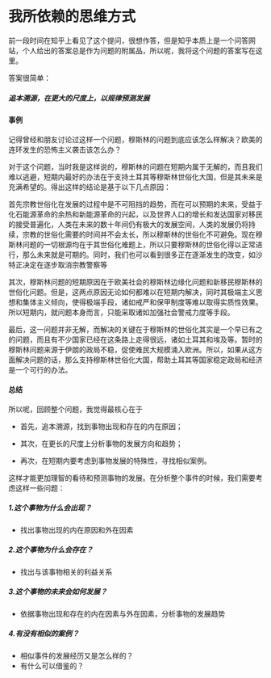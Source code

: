 # 我所依赖的思维方式

前一段时间在知乎上看见了这个提问，很想作答，但是知乎本质上是一个问答网站，个人给出的答案总是作为问题的附属品，所以呢，我将这个问题的答案写在这里。

答案很简单：

##### 追本溯源，在更大的尺度上，以规律预测发展

#### 事例

记得曾经和朋友讨论过这样一个问题，穆斯林的问题到底应该怎么样解决？欧美的连环发生的恐怖主义袭击该怎么办？

对于这个问题，当时我是这样说的，穆斯林的问题在短期内属于无解的，而且我们难以逃避，短期内最好的办法在于支持土耳其等穆斯林世俗化大国，但是其未来是充满希望的。得出这样的结论是基于以下几点原因：

首先宗教世俗化在发展的过程中是不可阻挡的趋势，而在可以预期的未来，受益于化石能源革命的余热和新能源革命的兴起，以及世界人口的增长和发达国家对移民的接受普遍化，人类在未来的数十年间仍有极大的发展空间，人类的发展仍将持续，宗教的世俗化需要的时间并不会太长，所以穆斯林的世俗化不可避免。现在穆斯林问题的一切根源均在于其世俗化难题上，所以只要穆斯林的世俗化得以正常进行，那么未来就是可期的。同时，我们也可以看到很多正在逐渐发生的改变，如沙特正决定在逐步取消宗教警察等

其次，穆斯林问题的短期原因在于欧美社会的穆斯林边缘化问题和新移民穆斯林的世俗化问题。但是，这两点原因无论如何都难以在短期内解决，同时其极端主义思想和集体主义倾向，使得极端手段，诸如戒严和保甲制度等难以取得实质性效果。所以短期内，就问题本身而言，只能采取诸如加强社会警戒力度等手段。

最后，这一问题并非无解，而解决的关键在于穆斯林的世俗化其实是一个早已有之的问题，而且有不少国家已经在这条路上走得很远，诸如土耳其和埃及等。暂时的穆斯林问题来源于伊朗的政局不稳，促使难民大规模涌入欧洲。所以，如果从这方面解决问题的话，那么支持穆斯林世俗化大国，帮助土耳其等国家稳定政局和经济是一个可行的办法。

#### 总结

所以呢，回顾整个问题，我觉得最核心在于

- 首先，追本溯源，找到事物出现和存在的内在原因；

- 其次，在更长的尺度上分析事物的发展方向和趋势；
- 再次，在短期内要考虑到事物发展的特殊性，寻找相似案例。

这样才能更加理智的看待和预测事物的发展。在分析整个事件的时候，我们需要考虑这样一些问题：

##### 1.这个事物为什么会出现？

- 找出事物出现的内在原因和外在因素

##### 2.这个事物为什么会存在？

- 找出与该事物相关的利益关系

##### 3.这个事物的未来会如何发展？   

- 依据事物出现和存在的内在因素与外在因素，分析事物的发展趋势

##### 4.有没有相似的案例？

- 相似事件的发展经历又是怎么样的？
- 有什么可以借鉴的？